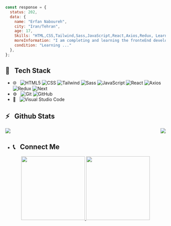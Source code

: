 ```javascript 
const response = {
  status: 202,
  data: {
    name: "Erfan Naboureh",
    city: "Iran/Tehran",
    age: 17,
    Skills: "HTML,CSS,Tailwind,Sass,JavaScript,React,Axios,Redux, Learning => Next.Js",
    moreInformation: "I am completing and learning the fronteEnd development",
    condition: "Learning ..."
  },
};
```
<h2>🔧 &nbsp; Tech Stack</h2>

- 🌐 &nbsp;
  ![HTML5](https://img.shields.io/badge/HTML5-E34F26?style=for-the-badge&logo=html5&logoColor=white)
  ![CSS](https://img.shields.io/badge/CSS3-1572B6?style=for-the-badge&logo=css3&logoColor=white)
  ![Tailwind](https://img.shields.io/badge/Tailwind_CSS-38B2AC?style=for-the-badge&logo=tailwind-css&logoColor=white)
  ![Sass](https://img.shields.io/badge/Sass-CC6699?style=for-the-badge&logo=sass&logoColor=white)
  ![JavaScript](https://img.shields.io/badge/JavaScript-323330?style=for-the-badge&logo=javascript&logoColor=F7DF1E)
  ![React](https://img.shields.io/badge/React-20232A?style=for-the-badge&logo=react&logoColor=61DAFB)
  ![Axios](https://img.shields.io/badge/axios-671ddf?&style=for-the-badge&logo=axios&logoColor=white)
  ![Redux](https://img.shields.io/badge/Redux-593D88?style=for-the-badge&logo=redux&logoColor=white)
  ![Next](https://img.shields.io/badge/next%20js-000000?style=for-the-badge&logo=nextdotjs&logoColor=white)
- ⚙️ &nbsp;
  ![Git](https://img.shields.io/badge/GIT-E44C30?style=for-the-badge&logo=git&logoColor=white)
  ![GitHub](https://img.shields.io/badge/GitHub-100000?style=for-the-badge&logo=github&logoColor=whiteb)
- 🔧 &nbsp;
  ![Visual Studio Code](https://img.shields.io/badge/Visual_Studio_Code-0078D4?style=for-the-badge&logo=visual%20studio%20code&logoColor=white)
<h2>⚡️ &nbsp; Github Stats</h2>

<a href="https://github.com/sabzlearn-ir">
  <img align="right" src="https://github-readme-stats.vercel.app/api/top-langs/?username=ERFAN7255" />
  <img src="https://github-readme-stats.vercel.app/api?username=ERFAN7255&show_icons=true&theme=radical"/>
</a>

- <h2>📞 &nbsp; Connect Me </h2>

 <p align="center">
  <a href="https://www.instagram.com/erfan.nbre?igsh=NDlteHYxNnJwdWoz/">
    <img width="200px" src="https://img.shields.io/badge/Instagram-E4405F?style=for-the-badge&logo=instagram&logoColor=white" />
  </a>
  <a href="https://t.me/ERFAN_725/">
    <img width="200px" src="https://img.shields.io/badge/Telegram-2CA5E0?style=for-the-badge&logo=telegram&logoColor=white" />
  </a>
</p>

<br />

